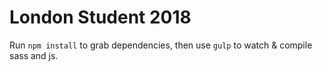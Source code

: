 London Student 2018
===================

Run `npm install` to grab dependencies, then use `gulp` to watch & compile sass and js.
